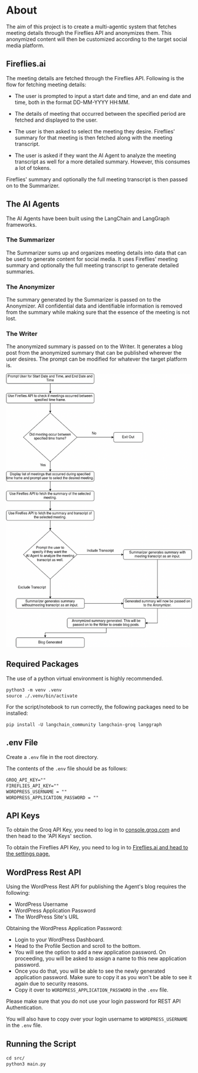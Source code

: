 # About

The aim of this project is to create a multi-agentic system that fetches meeting details through the Fireflies API and anonymizes them. This anonymized content will then be customized according to the target social media platform.

## Fireflies.ai

The meeting details are fetched through the Fireflies API. Following is the flow for fetching meeting details:

- The user is prompted to input a start date and time, and an end date and time, both in the format DD-MM-YYYY HH:MM.

- The details of meeting that occurred between the specified period are fetched and displayed to the user.

- The user is then asked to select the meeting they desire. Fireflies' summary for that meeting is then fetched along with the meeting transcript.

- The user is asked if they want the AI Agent to analyze the meeting transcript as well for a more detailed summary. However, this consumes a lot of tokens.

Fireflies' summary and optionally the full meeting transcript is then passed on to the Summarizer.

## The AI Agents

The AI Agents have been built using the LangChain and LangGraph frameworks.

### The Summarizer

The Summarizer sums up and organizes meeting details into data that can be used to generate content for social media. It uses Fireflies' meeting summary and optionally the full meeting transcript to generate detailed summaries.

### The Anonymizer

The summary generated by the Summarizer is passed on to the Anonymizer. All confidential data and identifiable information is removed from the summary while making sure that the essence of the meeting is not lost.

### The Writer

The anonymized summary is passed on to the Writer. It generates a blog post from the anonymized summary that can be published wherever the user desires. The prompt can be modified for whatever the target platform is.

![image alt](https://github.com/LifeAtlas/fireflies-agent-blog/blob/5cdc1b4ffcce355926fb424a3c0cbc91d7850b98/social_media_agent.drawio.png)

## Required Packages

The use of a python virtual environment is highly recommended.

```
python3 -m venv .venv
source ./.venv/bin/activate
```

For the script/notebook to run correctly, the following packages need to be installed:

```
pip install -U langchain_community langchain-groq langgraph
```

## .env File

Create a `.env` file in the root directory.

The contents of the `.env` file should be as follows:

```
GROQ_API_KEY=""
FIREFLIES_API_KEY=""
WORDPRESS_USERNAME = ""
WORDPRESS_APPLICATION_PASSWORD = ""
```

## API Keys

To obtain the Groq API Key, you need to log in to [console.groq.com](https://console.groq.com/playground) and then head to the 'API Keys' section.

To obtain the Fireflies API Key, you need to log in to [Fireflies.ai and head to the settings page.](https://app.fireflies.ai/settings)

## WordPress Rest API

Using the WordPress Rest API for publishing the Agent's blog requires the following:

- WordPress Username
- WordPress Application Password
- The WordPress Site's URL

Obtaining the WordPress Application Password:

- Login to your WordPress Dashboard.
- Head to the Profile Section and scroll to the bottom.
- You will see the option to add a new application password. On proceeding, you will be asked to assign a name to this new application password.
- Once you do that, you will be able to see the newly generated application password. Make sure to copy it as you won't be able to see it again due to security reasons.
- Copy it over to `WORDPRESS_APPLICATION_PASSWORD` in the `.env` file.

Please make sure that you do not use your login password for REST API Authentication.

You will also have to copy over your login username to `WORDPRESS_USERNAME` in the `.env` file.

## Running the Script

```
cd src/
python3 main.py
```
